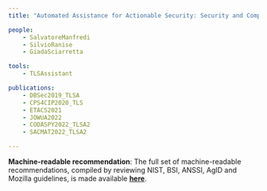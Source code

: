 ```yaml
---
title: "Automated Assistance for Actionable Security: Security and Compliance of TLS Configurations"

people:
    - SalvatoreManfredi
    - SilvioRanise
    - GiadaSciarretta

tools:
    - TLSAssistant

publications:
    - DBSec2019_TLSA
    - CPS4CIP2020_TLS
    - ETACS2021
    - JOWUA2022
    - CODASPY2022_TLSA2
    - SACMAT2022_TLSA2

---
```


**Machine-readable recommendation**:
The full set of machine-readable recommendations, compiled by reviewing NIST, BSI, ANSSI, AgID and Mozilla guidelines, is made available [**here**](https://drive.google.com/drive/folders/1Qhwe4Gpr9yyMQK5xak5NDlZo5DgtfbEy).
